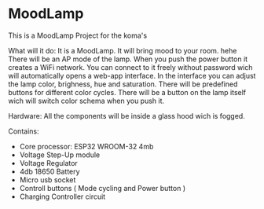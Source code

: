 # MoodLamp
This is a MoodLamp Project for the koma's

What will it do:
 It is a MoodLamp. It will bring mood to your room. hehe
 There will be an AP mode of the lamp. When you push the power button it creates a WiFi network.
 You can connect to it freely without password wich will automatically opens a web-app interface.
 In the interface you can adjust the lamp color, brighness, hue and saturation.
 There will be predefined buttons for different color cycles.
 There will be a button on the lamp itself wich will switch color schema when you push it.
 
Hardware:
  All the components will be inside a glass hood wich is fogged.
  
  Contains:
   - Core processor: ESP32 WROOM-32 4mb
   - Voltage Step-Up module
   - Voltage Regulator
   - 4db 18650 Battery
   - Micro usb socket
   - Controll buttons ( Mode cycling and Power button )
   - Charging Controller circuit
  
